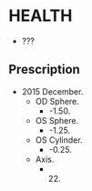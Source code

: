 # HEALTH

- ???

## Prescription

- 2015 December.
  - OD Sphere.
    - -1.50.
  - OS Sphere.
    - -1.25.
  - OS Cylinder.
    - -0.25.
  - Axis.
    - 22.
